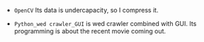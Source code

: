 * `OpenCV` Its data is undercapacity, so I compress it.

* `Python_wed crawler_GUI` is wed crawler combined with GUI. Its programming is about the recent movie coming out.
